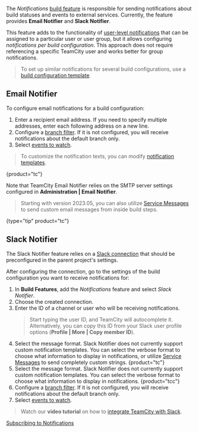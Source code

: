 [//]: # (title: Notifications)
[//]: # (auxiliary-id: Notifications)

The _Notifications_ [build feature](adding-build-features.md) is responsible for sending notifications about build statuses and events to external services. Currently, the feature provides __Email Notifier__ and __Slack Notifier__.

This feature adds to the functionality of [user-level notifications](configuring-notifications.md) that can be assigned to a particular user or user group, but it allows configuring _notifications per build configuration_. This approach does not require referencing a specific TeamCity user and works better for group notifications.

>To set up similar notifications for several build configurations, use a [build configuration template](build-configuration-template.md).

## Email Notifier

To configure email notifications for a build configuration:

1. Enter a recipient email address. If you need to specify multiple addresses, enter each following address on a new line.
2. Configure a [branch filter](branch-filter.md). If it is not configured, you will receive notifications about the default branch only.
3. Select [events to watch](adding-notification-rules.md#Which+Events+Will+Trigger+Notifications).

>To customize the notification texts, you can modify [notification templates](customizing-notification-templates.md).
>
{product="tc"}

Note that TeamCity Email Notifier relies on the SMTP server settings configured in __Administration | Email Notifier__.

> Starting with version 2023.05, you can also utilize [Service Messages](service-messages.md#Sending+Custom+Email+Messages) to send custom email messages from inside build steps.
> 
{type="tip" product="tc"}

## Slack Notifier

The Slack Notifier feature relies on a [Slack connection](configuring-connections.md#Slack) that should be preconfigured in the parent project's settings.

After configuring the connection, go to the settings of the build configuration you want to receive notifications for:
1. In __Build Features__, add the _Notifications_ feature and select _Slack Notifier_.
2. Choose the created connection.
3. Enter the ID of a channel or user who will be receiving notifications.   
   > Start typing the user ID, and TeamCity will autocomplete it. Alternatively, you can copy this ID from your Slack user profile options (__Profile | More | Copy member ID__).
4. Select the message format. Slack Notifier does not currently support custom notification templates. You can select the verbose format to choose what information to display in notifications, or utilize [Service Messages](service-messages.md#Sending+Custom+Slack+Messages) to send completely custom strings.
{product="tc"}
4. Select the message format. Slack Notifier does not currently support custom notification templates. You can select the verbose format to choose what information to display in notifications.
{product="tcc"}
5. Configure a [branch filter](branch-filter.md). If it is not configured, you will receive notifications about the default branch only.
6. Select [events to watch](adding-notification-rules.md#Which+Events+Will+Trigger+Notifications).

> Watch our **video tutorial** on how to [integrate TeamCity with Slack](https://www.youtube.com/watch?v=d_Xuw7kkp4c).

<seealso>
        <category ref="user-guide">
            <a href="adding-notification-rules.md">Subscribing to Notifications</a>
        </category>
</seealso>